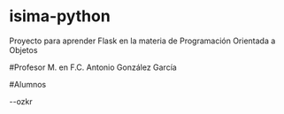# isima-python
Proyecto para aprender Flask en la materia de Programación Orientada a Objetos

#Profesor
M. en F.C. Antonio González García

#Alumnos

--ozkr